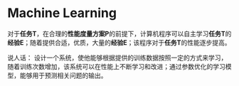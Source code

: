 # Machine Learning

对于**任务T**，在合理的**性能度量方案P**的前提下，计算机程序可以自主学习**任务T**的**经验E**；随着提供合适，优质，大量的**经验E**；该程序对于**任务T**的性能逐步提高。

说人话： 设计一个系统，使他能够根据提供的训练数据按照一定的方式来学习，随着训练次数增加，该系统可以在性能上不断学习和改进；通过参数优化的学习模型，能够用于预测相关问题的输出。